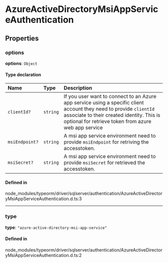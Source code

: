 # AzureActiveDirectoryMsiAppServiceAuthentication

## Properties

### options

 **options**: `Object`

#### Type declaration

| Name | Type | Description |
| :------ | :------ | :------ |
| `clientId?` | `string` | If you user want to connect to an Azure app service using a specific client account they need to provide `clientId` associate to their created identity. This is optional for retrieve token from azure web app service |
| `msiEndpoint?` | `string` | A msi app service environment need to provide `msiEndpoint` for retriving the accesstoken. |
| `msiSecret?` | `string` | A msi app service environment need to provide `msiSecret` for retrieved the accesstoken. |

#### Defined in

node_modules/typeorm/driver/sqlserver/authentication/AzureActiveDirectoryMsiAppServiceAuthentication.d.ts:3

___

### type

 **type**: ``"azure-active-directory-msi-app-service"``

#### Defined in

node_modules/typeorm/driver/sqlserver/authentication/AzureActiveDirectoryMsiAppServiceAuthentication.d.ts:2
